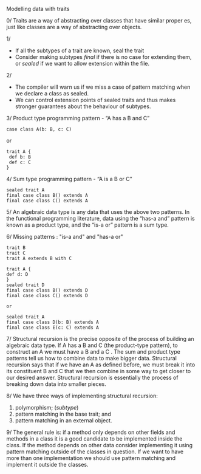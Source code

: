 
Modelling data with traits

0/ Traits are a way of abstracting over classes that have similar proper es, just like
   classes are a way of abstracting over objects.

1/
- If all the subtypes of a trait are known, seal the trait
- Consider making subtypes *final* if there is no case for extending them, or *sealed* if we want to allow extension within the file.

2/ 
- The compiler will warn us if we miss a case of pattern matching when we declare a class as sealed.
- We can control extension points of sealed traits and thus makes stronger guarantees about the behaviour of subtypes.

3/ Product type programming pattern - “A has a B and C”
 
 ```
 case class A(b: B, c: C)
```
or
```
trait A {
 def b: B  
 def c: C
} 
```

4/ Sum type programming pattern - “A is a B or C”
 
 ```
 sealed trait A
 final case class B() extends A
 final case class C() extends A
```

5/ An algebraic data type is any data that uses the above two patterns. In the
   functional programming literature, data using the “has-a and” pattern is known
   as a product type, and the “is-a or” pattern is a sum type.
   
6/ Missing patterns : "is-a and" and "has-a or"

```
trait B
trait C
trait A extends B with C
```


```
trait A {
def d: D
}
sealed trait D
final case class B() extends D
final case class C() extends D

or

sealed trait A
final case class D(b: B) extends A
final case class E(c: C) extends A
```

7/ Structural recursion is the precise opposite of the process of building an algebraic data type. If A has a B and C (the product-type pattern), to construct an
   A we must have a B and a C . The sum and product type patterns tell us how to
   combine data to make bigger data. Structural recursion says that if we have an
   A as defined before, we must break it into its constituent B and C that we then
   combine in some way to get closer to our desired answer. Structural recursion
   is essentially the process of breaking down data into smaller pieces.
   
8/
We have three ways of implementing structural recursion:
1. polymorphism; (*subtype*)
2. pattern matching in the base trait; and
3. pattern matching in an external object.

9/ The general rule is: if a method only depends on other fields and methods
   in a class it is a good candidate to be implemented inside the class. If the
   method depends on other data consider implementing it using pattern matching outside of the classes
   in question. If we want to have more than one implementation we should use
   pattern matching and implement it outside the classes.